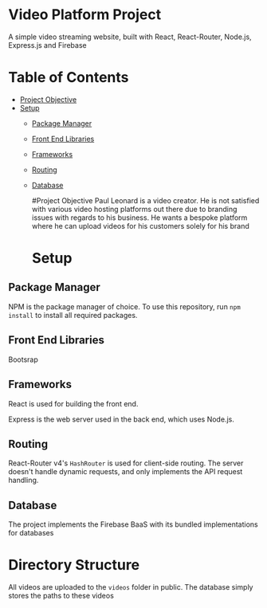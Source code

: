# Video Platform Project
A simple video streaming website, built with React, React-Router, Node.js, Express.js and Firebase

# Table of Contents
* [Project Objective](#project-objective)
* [Setup](#setup)
  * [Package Manager](#package-manager)
  * [Front End Libraries](#front-end-libraries)
  * [Frameworks](#frameworks)
  * [Routing](#routing)
  * [Database](#database)

    #Project Objective
    Paul Leonard is a video creator. He is not satisfied with various video hosting platforms
    out there due to branding issues with regards to his business. He wants a bespoke
    platform where he can upload videos for his customers solely for his brand

    # Setup
## Package Manager
NPM is the package manager of choice. To use this repository, run `npm install` to install all required packages. 

## Front End Libraries
Bootsrap

## Frameworks
React is used for building the front end. 

Express is the web server used in the back end, which uses Node.js.

## Routing
React-Router v4's `HashRouter` is used for client-side routing. The server doesn't handle dynamic requests, and only implements the API request handling.  

## Database
The project implements the Firebase BaaS with its bundled implementations for databases 


# Directory Structure
All videos are uploaded to the `videos` folder in public. The database simply stores the paths to these videos 